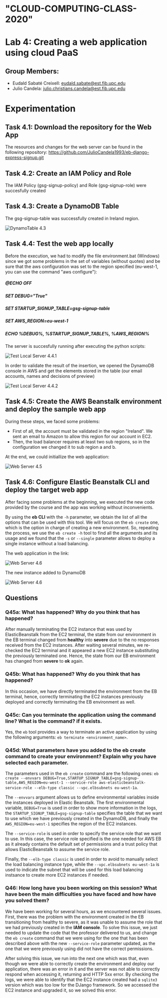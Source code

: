 # "CLOUD-COMPUTING-CLASS-2020" 
# Lab 4: Creating a web application using cloud PaaS
## Group Members:
- Eudald Sabaté Creixell: eudald.sabate@est.fib.upc.edu
- Julio Candela: julio.christians.candela@est.fib.upc.edu

# Experimentation  

## Task 4.1: Download the repository for the Web App
 
The resources and changes for the web server can be found in the following repository: https://github.com/JulioCandela1993/eb-django-express-signup.git 

## Task 4.2: Create an IAM Policy and Role 

The IAM Policy (gsg-signup-policy) and Role (gsg-signup-role) were succesfully created 

## Task 4.3: Create a DynamoDB Table 

The gsg-signup-table was successfully created in Ireland region.

![DynamoTable 4.3](Images/4.3_DynamoTable.PNG)

## Task 4.4: Test the web app locally

Before the execution, we had to modify the file environment.bat (Windows) since we got some problems in the set of variables (without quotes) and be sure that the aws configuration was set to the region specified (eu-west-1, you can use the command "aws configure"):

##### @ECHO OFF 
##### SET DEBUG="True" 
##### SET STARTUP_SIGNUP_TABLE=gsg-signup-table 
##### SET AWS_REGION=eu-west-1
##### ECHO %DEBUG%, %STARTUP_SIGNUP_TABLE%, %AWS_REGION%

The server is succesfully running after executing the python scripts:

![Test Local Server 4.4.1](Images/4.4_1_LocalServer.PNG)

In order to validate the result of the insertion, we opened the DynamoDB console in AWS and get the elements stored in the table (our email accounts, names and decisions of preview)

![Test Local Server 4.4.2](Images/4.4_2_LocalTest.PNG)

## Task 4.5: Create the AWS Beanstalk environment and deploy the sample web app

During these steps, we faced some problems: 
- First of all, the account must be validated in the region "Ireland". We sent an email to Amazon to allow this region for our account in EC2.
- Then, the load balancer requires at least two sub regions, so in the configuration we changed it to sub region a and b.

At the end, we could initiallize the web application:   

![Web Server 4.5](Images/4.5_WebServer.PNG)

## Task 4.6: Configure Elastic Beanstalk CLI and deploy the target web app

After facing some problems at the beginning, we executed the new code provided by the course and the app was working without inconvenients.

By using the **eb CLI** with the `-h` parameter, we obtain the list of all the options that can be used with this tool. We will focus on the `eb create` one, which is the option in charge of creating a new environment. So, repeating the process, we use the `eb create -h` tool to find all the arguments and its usage and we found that the `-s` or `--single` parameter allows to deploy a single instance without a load balancing. 

The web application in the link: 

![Web Server 4.6](Images/4.6_WebServer.PNG)

The new instance added to DynamoDB

![Web Server 4.6](Images/4.6_Proofs.PNG)

## Questions

### Q45a: What has happened? Why do you think that has happened?

After manually terminating the EC2 instance that was used by ElasticBeanstalk from the EC2 terminal, the state from our environment in the EB terminal changed from **healthy** into **severe** due to the no responses received from the EC2 instances.
After waiting several minutes, we re-checked the EC2 terminal and it appeared a new EC2 instance substituting the previously terminated one. Hence, the state from our EB environment has changed from **severe** to **ok** again.

### Q45b: What has happened? Why do you think that has happened?

In this occasion, we have directly terminated the environment from the EB terminal, hence, correctly terminating the EC2 instances previously deployed and correctly terminating the EB environment as well.

### Q45c: Can you terminate the application using the command line? What is the command? if it exists.

Yes, the `eb` tool provides a way to terminate an active application by using the following arguments: `eb terminate <environment_name>`.

### Q45d: What parameters have you added to the eb create command to create your environment? Explain why you have selected each parameter.

The parameters used in the `eb create` command are the following ones: `eb create --envvars DEBUG=True,STARTUP_SIGNUP_TABLE=gsg-signup-table,AWS_REGION=eu-west-1 --service-role aws-elasticbeanstalk-service-role --elb-type classic --vpc.elbsubnets eu-west-1a`.

The `--envvars` argument allows us to define environmental variables inside the instances deployed in Elastic Beanstalk. The first environmental variable, `DEBUG=True` is used in order to show more information in the logs, the `STARTUP_SIGNUP_TABLE=gsg-signup-table` specifies the table that we want to use which we have previously created in the DynamoDB, and finally the `AWS_REGION=eu-west-1` specifies the region of the EC2 instances.
 
The `--service-role` is used in order to specify the service role that we want to use. In this case, the service role specified is the one needed for AWS EB as it already contains the default set of permissions and a trust policy that allows ElasticBeanstalk to assume the service role.

Finally, the `--elb-type classic` is used in order to avoid to manually select the load balancing instance type, while the `--vpc.elbsubnets eu-west-1a` is used to indicate the subnet that will be used for this load balancing instsance to create more EC2 instances if needed.

### Q46: How long have you been working on this session? What have been the main difficulties you have faced and how have you solved them? 

We have been working for several hours, as we encountered several issues. First, there was the problem with the environment created in the EB transitioning from healthy to severe, as it was unable to assume the role that we had previously created in the **IAM console**. To solve this issue, we just needed to update the code that the professor delivered to us, and change the `eb create` command that we were using for the one that has been described above with the new `--service-role` parameter updated, as the one that we were previously using did not have the correct permissions.

After solving this issue, we run into the next one which was that, even though we were able to correctly create the environment and deploy our application, there was an error in it and the server was not able to correctly respond when accessing it, returning and HTTP 5xx error. By checking the logs, we were able to identify that the EC2 instance created had a `sqlite3` version which was too low for the DJango framework. So we accessed the EC2 instance and upgraded it, so we solved this error.